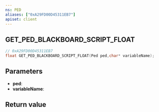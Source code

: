 ```yaml
---
ns: PED
aliases: ["0xA29FD00D45311EB7"]
apiset: client
---
```

## GET_PED_BLACKBOARD_SCRIPT_FLOAT

```c
// 0xA29FD00D45311EB7
float GET_PED_BLACKBOARD_SCRIPT_FLOAT(Ped ped,char* variableName);
```


## Parameters
* **ped**:
* **variableName**:

## Return value